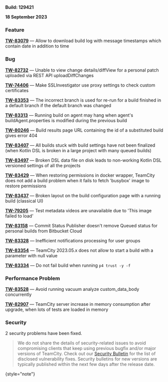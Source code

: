 [//]: # (title: TeamCity 2023.05.4 Release Notes)
[//]: # (auxiliary-id: TeamCity 2023.05.4 Release Notes)

__Build: 129421__

__18 September 2023__


<!--project: TeamCity Fix versions: {2023.05.4 (129421)} #Fixed visible to: {All Users} -{Trunk issue}-->


### Feature

**[TW-83079](https://youtrack.jetbrains.com/issue/TW-83079/Allow-to-download-build-log-with-message-timestamps-which-contain-date-in-addition-to-time)** — Allow to download build log with message timestamps which contain date in addition to time



### Bug

**[TW-82732](https://youtrack.jetbrains.com/issue/TW-82732/Unable-to-view-change-details-diffView-for-a-personal-patch-uploaded-via-REST-API-uploadDiffChanges)** — Unable to view change details/diffView for a personal patch uploaded via REST API uploadDiffChanges

**[TW-74406](https://youtrack.jetbrains.com/issue/TW-74406/Make-SSLInvestigator-use-proxy-settings-to-check-custom-certificates)** — Make SSLInvestigator use proxy settings to check custom certificates

**[TW-83353](https://youtrack.jetbrains.com/issue/TW-83353/The-incorrect-branch-is-used-for-re-run-for-a-build-finished-in-a-default-branch-if-the-default-branch-was-changed)** — The incorrect branch is used for re-run for a build finished in a default branch if the default branch was changed

**[TW-83313](https://youtrack.jetbrains.com/issue/TW-83313/Running-build-on-agent-may-hang-when-agents-buildAgent.properties-is-modified-during-the-previous-build)** — Running build on agent may hang when agent's buildAgent.properties is modified during the previous build

**[TW-80246](https://youtrack.jetbrains.com/issue/TW-80246/Build-results-page-URL-containing-the-id-of-a-substituted-build-gives-error-404)** — Build results page URL containing the id of a substituted build gives error 404

**[TW-83407](https://youtrack.jetbrains.com/issue/TW-83407/All-builds-stuck-with-build-settings-have-not-been-finalized-when-Kotlin-DSL-is-broken-in-a-large-project-with-many-queued)** — All builds stuck with build settings have not been finalized (when Kotlin DSL is broken in a large project with many queued builds)

**[TW-83497](https://youtrack.jetbrains.com/issue/TW-83497/Broken-DSL-data-file-on-disk-leads-to-non-working-Kotlin-DSL-versioned-settings-of-all-the-projects)** — Broken DSL data file on disk leads to non-working Kotlin DSL versioned settings of all the projects

**[TW-83429](https://youtrack.jetbrains.com/issue/TW-83429/When-restoring-permissions-in-docker-wrapper-TeamCity-does-not-add-a-build-problem-when-it-fails-to-fetch-busybox-image-to)** — When restoring permissions in docker wrapper, TeamCity does not add a build problem when it fails to fetch 'busybox' image to restore permissions

**[TW-83437](https://youtrack.jetbrains.com/issue/TW-83437/Broken-layout-on-the-build-configuration-page-with-a-running-build-classical-UI)** — Broken layout on the build configuration page with a running build (classical UI)

**[TW-79205](https://youtrack.jetbrains.com/issue/TW-79205/Test-metadata-videos-are-unavailable-due-to-This-image-failed-to-load)** — Test metadata videos are unavailable due to 'This image failed to load'

**[TW-83158](https://youtrack.jetbrains.com/issue/TW-83158/Commit-Status-Publisher-doesnt-remove-Queued-status-for-personal-builds-from-Bitbucket-Cloud)** — Commit Status Publisher doesn't remove Queued status for personal builds from Bitbucket Cloud

**[TW-83328](https://youtrack.jetbrains.com/issue/TW-83328/Inefficient-notifications-processing-for-user-groups)** — Inefficient notifications processing for user groups

**[TW-83354](https://youtrack.jetbrains.com/issue/TW-83354/TeamCity-2023.05.x-does-not-allow-to-start-a-build-with-a-parameter-with-null-value)** — TeamCity 2023.05.x does not allow to start a build with a parameter with null value

**[TW-83334](https://youtrack.jetbrains.com/issue/TW-83334/Do-not-fail-build-when-running-p4-trust-y-f)** — Do not fail build when running `p4 trust -y -f`



### Performance Problem

**[TW-83528](https://youtrack.jetbrains.com/issue/TW-83528/Avoid-running-vacuum-analyze-customdatabody-concurrently)** — Avoid running vacuum analyze custom_data_body concurrently

**[TW-82907](https://youtrack.jetbrains.com/issue/TW-82907/TeamCity-server-increase-in-memory-consumption-after-upgrade-when-lots-of-tests-are-loaded-in-memory)** — TeamCity server increase in memory consumption after upgrade, when lots of tests are loaded in memory



<!--project: TeamCity Fix versions: {2023.05.3 (129390)} #Fixed #{Security Problem}  -{Trunk issue}-->

### Security

2 security problems have been fixed.

> We do not share the details of security-related issues to avoid compromising clients that keep using previous bugfix and/or major versions of TeamCity. Check out our [Security Bulletin](https://www.jetbrains.com/privacy-security/issues-fixed/?product=TeamCity&version=2023.05.4) for the list of disclosed vulnerability fixes. Security bulletins for new versions are typically published within the next few days after the release date.
>
{style="note"}

